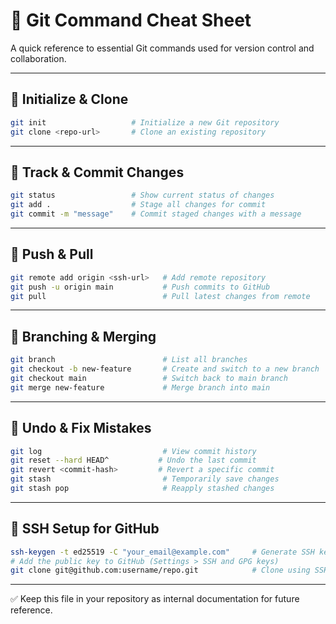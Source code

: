 # 🧾 Git Command Cheat Sheet

A quick reference to essential Git commands used for version control and collaboration.

---

## 🔧 Initialize & Clone

```bash
git init                   # Initialize a new Git repository
git clone <repo-url>       # Clone an existing repository
```

---

## 📁 Track & Commit Changes

```bash
git status                 # Show current status of changes
git add .                  # Stage all changes for commit
git commit -m "message"    # Commit staged changes with a message
```

---

## 🚀 Push & Pull

```bash
git remote add origin <ssh-url>   # Add remote repository
git push -u origin main           # Push commits to GitHub
git pull                          # Pull latest changes from remote
```

---

## 🌿 Branching & Merging

```bash
git branch                        # List all branches
git checkout -b new-feature       # Create and switch to a new branch
git checkout main                 # Switch back to main branch
git merge new-feature             # Merge branch into main
```

---

## 🧠 Undo & Fix Mistakes

```bash
git log                           # View commit history
git reset --hard HEAD^           # Undo the last commit
git revert <commit-hash>         # Revert a specific commit
git stash                         # Temporarily save changes
git stash pop                     # Reapply stashed changes
```

---

## 🔐 SSH Setup for GitHub

```bash
ssh-keygen -t ed25519 -C "your_email@example.com"     # Generate SSH key
# Add the public key to GitHub (Settings > SSH and GPG keys)
git clone git@github.com:username/repo.git            # Clone using SSH
```

---

✅ Keep this file in your repository as internal documentation for future reference.